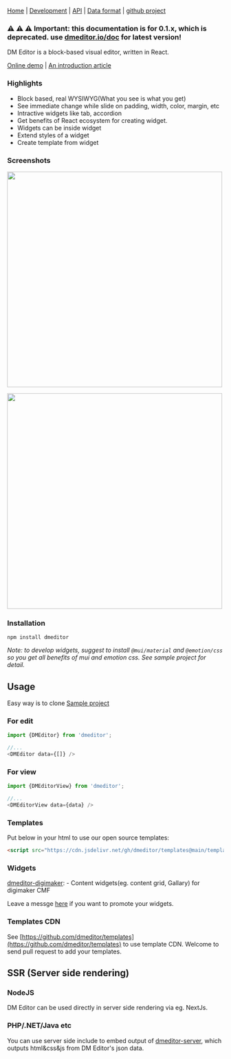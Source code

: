 

[Home](/) | [Development](/development) | [API](/api) | [Data format](/data-format) | [github project](https://github.com/dmeditor/dmeditor)



### ⚠️ ⚠️ ⚠️ Important: this documentation is for 0.1.x, which is deprecated. use [dmeditor.io/doc](https://dmeditor.io/doc) for latest version!


DM Editor is a block-based visual editor, written in React.

[Online demo](https://demo.dmeditor.io/editor?d=demo) \| [An introduction article](https://medium.com/@xcdubi/introducing-dm-editor-a-visual-editor-in-react-ecfbff4bd9d)

### Highlights
- Block based, real WYSIWYG(What you see is what you get)
- See immediate change while slide on padding, width, color, margin, etc
- Intractive widgets like tab, accordion
- Get benefits of React ecosystem for creating widget.
- Widgets can be inside widget
- Extend styles of a widget
- Create template from widget

### Screenshots

<a href="https://www.digimaker.com/var/images/w/wzz/upload-2038061186-screen1.png"><img width="500px" src="https://www.digimaker.com/var/images/w/wzz/upload-2038061186-screen1.png" /></a>

<a href="https://www.digimaker.com/var/images/l/loe/upload-103887251-screen2.png"><img width="500px" src="https://www.digimaker.com/var/images/l/loe/upload-103887251-screen2.png" /></a>



### Installation

```
npm install dmeditor
```
*Note: to develop widgets, suggest to install `@mui/material` and `@emotion/css` so you get all benefits of mui and emotion css. See sample project for detail.*
## Usage
Easy way is to clone [Sample project](https://github.com/dmeditor/dmeditor-sample)

### For edit
```typescript
import {DMEditor} from 'dmeditor';

//...
<DMEditor data={[]} />
```

### For view
```typescript
import {DMEditorView} from 'dmeditor';

//...
<DMEditorView data={data} />
```

### Templates
Put below in your html to use our open source templates:

```html
<script src="https://cdn.jsdelivr.net/gh/dmeditor/templates@main/templates.js"></script>
```

### Widgets
[dmeditor-digimaker](https://github.com/digimakergo/dmeditor-digimaker/):  - Content widgets(eg. content grid, Gallary) for digimaker CMF

Leave a messge [here](https://github.com/dmeditor/dmeditor/issues/1) if you want to promote your widgets.


### Templates CDN
See [https://github.com/dmeditor/templates](https://github.com/dmeditor/templates) to use template CDN. Welcome to send pull request to add your templates.


## SSR (Server side rendering)
### NodeJS
DM Editor can be used directly in server side rendering via eg. NextJs. 

### PHP/.NET/Java etc
You can use server side include to embed output of [dmeditor-server](https://github.com/dmeditor/dmeditor-server), which outputs html&css&js from DM Editor's json data.
